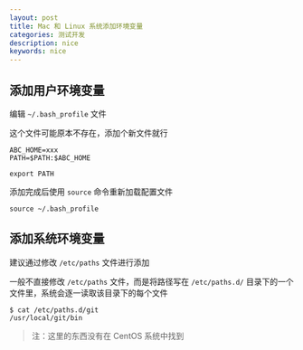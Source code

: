 ```yaml
---
layout: post
title: Mac 和 Linux 系统添加环境变量
categories: 测试开发
description: nice
keywords: nice
---
```


## 添加用户环境变量

编辑 `~/.bash_profile` 文件

这个文件可能原本不存在，添加个新文件就行

``` shell
ABC_HOME=xxx
PATH=$PATH:$ABC_HOME

export PATH
```

添加完成后使用 `source` 命令重新加载配置文件

``` shell
source ~/.bash_profile
```

## 添加系统环境变量

建议通过修改 `/etc/paths` 文件进行添加

一般不直接修改 `/etc/paths` 文件，而是将路径写在 `/etc/paths.d/` 目录下的一个文件里，系统会逐一读取该目录下的每个文件

``` shell
$ cat /etc/paths.d/git
/usr/local/git/bin
```

> 注：这里的东西没有在 CentOS 系统中找到
